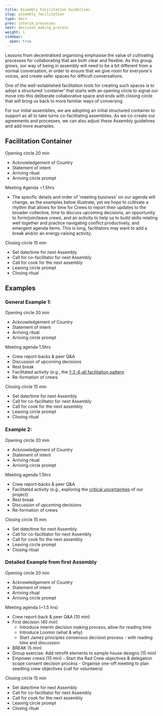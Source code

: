 ```yaml
---
title: Assembly Facilitation Guidelines
slug: assembly_facilitation
type: docs
prev: interim_processes
next: decision_making_process
weight: 1
sidebar:
  open: true
---
```


Lessons from decentralised organising emphasise the value of cultivating processes for collaborating that are both clear and flexible. As this group grows, our way of being in assembly will need to be a bit different from a normal conversation, in order to ensure that we give room for everyone's voices, and create safer spaces for difficult conversations. 

One of the well-established facilitation tools for creating such spaces is to adopt a structured 'container' that starts with an opening circle to signal our move into this deliberate collaborative space and ends with closing circle that will bring us back to more familiar ways of conversing

For our initial assemblies, we are adopting an initial structured container to support as all to take turns co-facilitating assemblies. As we co-create our agreements and processes, we can also adjust these Assembly guidelines and add more examples.


## Facilitation Container

Opening circle 20 min
 * Acknowledgement of Country  
 * Statement of intent
 * Arriving ritual
 * Arriving circle prompt

Meeting Agenda ~1.5hrs 
 * The specific details and order of 'meeting business' on our agenda will change, as the examples below illustrate, yet we hope to cultivate a rhythm that allows for  time for Crews to report their updates to the broader collective, time to discuss upcoming decisions, an opportunity to form/join/leave crews, and an activity to help us to build skills relating well together and practice navigating conflict productively, and emergent agenda items. This is long, facilitators may want to add a break and/or an energy-raising activity.

Closing circle 15 min
 * Set date/time for next Assembly   
 * Call for co-facilitator for next Assembly 
 * Call for cook for the next assembly 
 * Leaving circle prompt
 * Closing ritual  

## Examples 
   
### General Example 1:
Opening circle 20 min
 * Acknowledgement of Country  
 * Statement of intent
 * Arriving ritual
 * Arriving circle prompt

 Meeting agenda 1.5hrs 
 * Crew report-backs & peer Q&A  
 * Discussion of upcoming decisions 
 * Rest break
 * Facilitated activity (e.g., the [1-2-4-all facilitation pattern](https://handbook.enspiral.com/guides/workshop_patterns])
 * Re-formation of crews

 Closing circle 15 min
 * Set date/time for next Assembly   
 * Call for co-facilitator for next Assembly 
 * Call for cook for the next assembly 
 * Leaving circle prompt
 * Closing ritual  

### Example 2:
Opening circle 20 min
 * Acknowledgement of Country  
 * Statement of intent
 * Arriving ritual
 * Arriving circle prompt

Meeting agenda 1.5hrs 
 * Crew report-backs & peer Q&A  
 * Facilitated activity (e.g., exploring the [critical uncertainties](https://www.liberatingstructures.com/30-critical-uncertainties/) of our project)
 * Rest break
 * Discussion of upcoming decisions 
 * Re-formation of crews

 Closing circle 15 min
 * Set date/time for next Assembly   
 * Call for co-facilitator for next Assembly 
 * Call for cook for the next assembly 
 * Leaving circle prompt
 * Closing ritual  

 ### Detailed Example from first Assembly 
Opening circle 20 min
 * Acknowledgement of Country  
 * Statement of intent
 * Arriving ritual
 * Arriving circle prompt

 Meeting agenda (~1.5 hrs) 
* Crew report-back &  peer Q&A (10 min)
* First decision (40 min)
	- Introduce interim decision making process, allow for reading time 
	- Introduce Loomio (what & why) 
	- Start Jamez principles consensus decision process - with reading time and discussion 
* BREAK (5 min)   
* Group exercise: Add retrofit elements to sample house designs (15 min) 
* Empower crews (15 min)
	  - Start the Rad Crew objectives & delegation scope consent decision process
	  - Organise one-off meeting to plan seedling crew objectives (call for volunteers)

 Closing circle 15 min
 * Set date/time for next Assembly   
 * Call for co-facilitator for next Assembly 
 * Call for cook for the next assembly 
 * Leaving circle prompt
 * Closing ritual  
